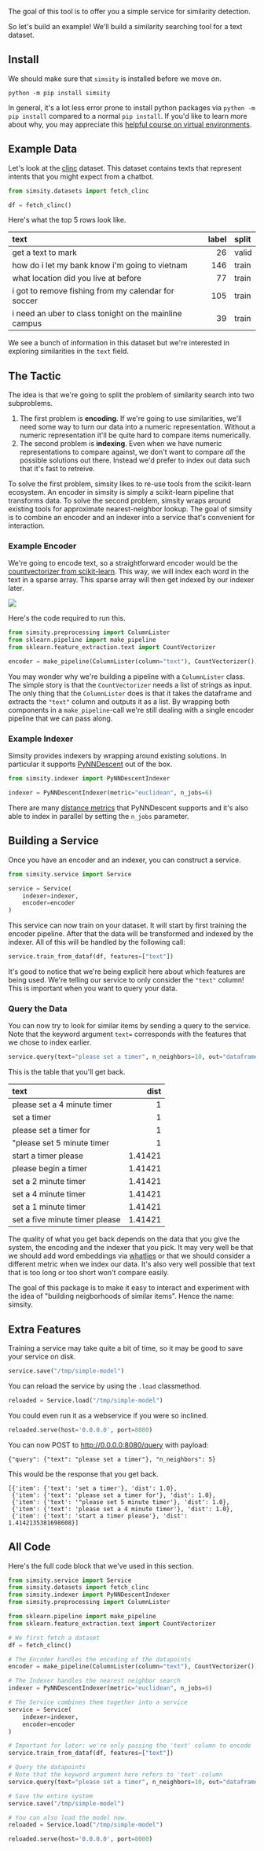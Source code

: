 The goal of this tool is to offer you a simple service for similarity detection.

So let's build an example! We'll build a similarity searching tool for a text dataset.

## Install

We should make sure that `simsity` is installed before we move on.

```
python -m pip install simsity
```

In general, it's a lot less error prone to install python packages via `python -m pip install`
compared to a normal `pip install`. If you'd like to learn more about why, you may appreciate
this [helpful course on virtual environments](https://calmcode.io/virtualenv/intro.html).

## Example Data

Let's look at the [clinc](https://github.com/clinc/oos-eval) dataset. This dataset
contains texts that represent intents that you might expect from a chatbot.

```python
from simsity.datasets import fetch_clinc

df = fetch_clinc()
```

Here's what the top 5 rows look like.

| text                                                   |   label | split   |
|:-------------------------------------------------------|--------:|:--------|
| get a text to mark                                     |      26 | valid   |
| how do i let my bank know i'm going to vietnam         |     146 | train   |
| what location did you live at before                   |      77 | train   |
| i got to remove fishing from my calendar for soccer    |     105 | train   |
| i need an uber to class tonight on the mainline campus |      39 | train   |

We see a bunch of information in this dataset but we're interested
in exploring similarities in the `text` field.

## The Tactic

The idea is that we're going to split the problem of similarity search into
two subproblems.

1. The first problem is **encoding**. If we're going to use similarities,
we'll need some way to turn our data into a numeric representation. Without
a numeric representation it'll be quite hard to compare items numerically.
2. The second problem is **indexing**. Even when we have numeric representations
to compare against, we don't want to compare *all* the possible solutions
out there. Instead we'd prefer to index out data such that it's fast to retreive.

To solve the first problem, simsity likes to re-use tools from the scikit-learn
ecosystem. An encoder in simsity is simply a scikit-learn pipeline that transforms
data. To solve the second problem, simsity wraps around existing tools for approximate
nearest-neighbor lookup. The goal of simsity is to combine an encoder and an indexer
into a service that's convenient for interaction.

### Example Encoder

We're going to encode text, so a straightforward encoder would be the
[countvectorizer from scikit-learn](https://scikit-learn.org/stable/modules/generated/sklearn.feature_extraction.text.CountVectorizer.html). This way, we will index each word in the text in a sparse array.
This sparse array will then get indexed by our indexer later.

![](countvectorizer.png)

Here's the code required to run this.

```python
from simsity.preprocessing import ColumnLister
from sklearn.pipeline import make_pipeline
from sklearn.feature_extraction.text import CountVectorizer

encoder = make_pipeline(ColumnLister(column="text"), CountVectorizer())
```

You may wonder why we're building a pipeline with a `ColumnLister` class.
The simple story is that the `CountVectorizer` needs a list of strings as
input. The only thing that the `ColumnLister` does is that it takes the
dataframe and extracts the `"text"` column and outputs it as a list. By
wrapping both components in a `make_pipeline`-call we're still dealing
with a single encoder pipeline that we can pass along.

### Example Indexer

Simsity provides indexers by wrapping around existing solutions. In particular
it supports [PyNNDescent](https://pynndescent.readthedocs.io/en/latest/index.html)
out of the box.

```python
from simsity.indexer import PyNNDescentIndexer

indexer = PyNNDescentIndexer(metric="euclidean", n_jobs=6)
```

There are many [distance metrics](https://pynndescent.readthedocs.io/en/latest/index.html#why-use-pynndescent)
that PyNNDescent supports and it's also able to index in parallel by setting the
`n_jobs` parameter.


## Building a Service

Once you have an encoder and an indexer, you can construct a service.

```python
from simsity.service import Service

service = Service(
    indexer=indexer,
    encoder=encoder
)
```

This service can now train on your dataset. It will start by first training
the encoder pipeline. After that the data will be transformed and indexed
by the indexer. All of this will be handled by the following call:

```python
service.train_from_dataf(df, features=["text"])
```

It's good to notice that we're being explicit here about which features
are being used. We're telling our service to only consider the `"text"` column!
This is important when you want to query your data.

### Query the Data

You can now try to look for similar items by sending a query to the service.
Note that the keyword argument `text=` corresponds with the features that
we chose to index earlier.

```python
service.query(text="please set a timer", n_neighbors=10, out="dataframe")
```

This is the table that you'll get back.

| text                           |    dist |
|:-------------------------------|--------:|
| please set a 4 minute timer    | 1       |
| set a timer                    | 1       |
| please set a timer for         | 1       |
| "please set 5 minute timer     | 1       |
| start a timer please           | 1.41421 |
| please begin a timer           | 1.41421 |
| set a 2 minute timer           | 1.41421 |
| set a 4 minute timer           | 1.41421 |
| set a 1 minute timer           | 1.41421 |
| set a five minute timer please | 1.41421 |

The quality of what you get back depends on the data that you give the system,
the encoding and the indexer that you pick. It may very well be that we should add word
embeddings via [whatlies](https://rasahq.github.io/whatlies/api/language/bpemb_lang/)
or that we should consider a different metric when we index our data. It's also
very well possible that text that is too long or too short won't compare easily.

The goal of this package is to make it easy to interact and experiment
with the idea of "building neigborhoods of similar items". Hence the name: simsity.

## Extra Features

Training a service may take quite a bit of time, so it may be good to save
your service on disk.

```python
service.save("/tmp/simple-model")
```

You can reload the service by using the `.load` classmethod.

```python
reloaded = Service.load("/tmp/simple-model")
```

You could even run it as a webservice if you were so inclined.

```python
reloaded.serve(host='0.0.0.0', port=8080)
```

You can now POST to http://0.0.0.0:8080/query with payload:

```
{"query": {"text": "please set a timer"}, "n_neighbors": 5}
```

This would be the response that you get back.

```
[{'item': {'text': 'set a timer'}, 'dist': 1.0},
 {'item': {'text': 'please set a timer for'}, 'dist': 1.0},
 {'item': {'text': '"please set 5 minute timer'}, 'dist': 1.0},
 {'item': {'text': 'please set a 4 minute timer'}, 'dist': 1.0},
 {'item': {'text': 'start a timer please'}, 'dist': 1.4142135381698608}]
```

## All Code

Here's the full code block that we've used in this section.

```python
from simsity.service import Service
from simsity.datasets import fetch_clinc
from simsity.indexer import PyNNDescentIndexer
from simsity.preprocessing import ColumnLister

from sklearn.pipeline import make_pipeline
from sklearn.feature_extraction.text import CountVectorizer

# We first fetch a dataset
df = fetch_clinc()

# The Encoder handles the encoding of the datapoints
encoder = make_pipeline(ColumnLister(column="text"), CountVectorizer())

# The Indexer handles the nearest neighbor search
indexer = PyNNDescentIndexer(metric="euclidean", n_jobs=6)

# The Service combines them together into a service
service = Service(
    indexer=indexer,
    encoder=encoder
)

# Important for later: we're only passing the 'text' column to encode
service.train_from_dataf(df, features=["text"])

# Query the datapoints
# Note that the keyword argument here refers to 'text'-column
service.query(text="please set a timer", n_neighbors=10, out="dataframe")

# Save the entire system
service.save("/tmp/simple-model")

# You can also load the model now.
reloaded = Service.load("/tmp/simple-model")

reloaded.serve(host='0.0.0.0', port=8080)
```
